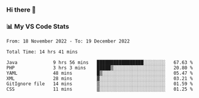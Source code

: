 ### Hi there 👋

### 📊 My VS Code Stats

<!--START_SECTION:waka-->

```text
From: 18 November 2022 - To: 19 December 2022

Total Time: 14 hrs 41 mins

Java             9 hrs 56 mins   █████████████████░░░░░░░░   67.63 %
PHP              3 hrs 3 mins    █████▒░░░░░░░░░░░░░░░░░░░   20.80 %
YAML             48 mins         █▒░░░░░░░░░░░░░░░░░░░░░░░   05.47 %
XML              28 mins         ▓░░░░░░░░░░░░░░░░░░░░░░░░   03.21 %
GitIgnore file   14 mins         ▒░░░░░░░░░░░░░░░░░░░░░░░░   01.59 %
CSS              11 mins         ▒░░░░░░░░░░░░░░░░░░░░░░░░   01.25 %
```

<!--END_SECTION:waka-->

<!--
**szoppracz07/szoppracz07** is a ✨ _special_ ✨ repository because its `README.md` (this file) appears on your GitHub profile.

Here are some ideas to get you started:

- 🔭 I’m currently working on ...
- 🌱 I’m currently learning ...
- 👯 I’m looking to collaborate on ...
- 🤔 I’m looking for help with ...
- 💬 Ask me about ...
- 📫 How to reach me: ...
- 😄 Pronouns: ...
- ⚡ Fun fact: ...
-->
